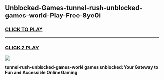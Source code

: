 
## Unblocked-Games-tunnel-rush-unblocked-games-world-Play-Free-8ye0i
<h3>
<a href="https://premium76.site?title=tunnel-rush-unblocked-games-world&ref=18A">CLICK TO PLAY</a></h3>
<hr>

<h3>
<a href="https://premium76.site?title=tunnel-rush-unblocked-games-world&ref=18A">CLICK 2 PLAY</a>
  
</h3>

<a href="https://premium76.site?title=tunnel-rush-unblocked-games-world&ref=18A"><img src="https://clearcache.store/games.png"></a>


**tunnel-rush-unblocked-games-world games unblocked: Your Gateway to Fun and Accessible Online Gaming**

